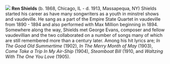 ![](/images/renshields.jpg)
**Ren Shields** (b. 1868, Chicago, IL - d. 1913, Massapequa, NY) Shields started his career as have many songwriters as a youth in minstrel shows and vaudeville. He sang as a part of the Empire State Quartet in vaudeville from 1890 - 1894 and also performed with Max Million beginning in 1894. Somewhere along the way, Shields met George Evans, composer and fellow vaudevillian and the two collaborated on a number of songs many of which are still remembered more than a century later. Among his hit lyrics are; *In The Good Old Summertime* (1902), *In The Merry Month of May* (1903), *Come Take a Trip In My Air-Ship* (1904), *Steamboat Bill* (1910, and *Waltzing With The One You Love* (1905).



 